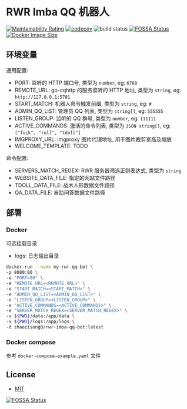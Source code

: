 # RWR Imba QQ 机器人

[![Maintainability Rating](https://sonarcloud.io/api/project_badges/measure?project=Kreedzt_rwr-imba-qq-bot&metric=sqale_rating)](https://sonarcloud.io/summary/new_code?id=Kreedzt_rwr-imba-qq-bot)
[![codecov](https://codecov.io/gh/Kreedzt/rwr-imba-qq-bot/branch/master/graph/badge.svg?token=MWGXZH7GO9)](https://codecov.io/gh/Kreedzt/rwr-imba-qq-bot)
![build status](https://github.com/Kreedzt/rwr-imba-qq-bot/actions/workflows/ci.yml/badge.svg?branch=master)
[![FOSSA Status](https://app.fossa.com/api/projects/git%2Bgithub.com%2FKreedzt%2Frwr-imba-qq-bot.svg?type=shield)](https://app.fossa.com/projects/git%2Bgithub.com%2FKreedzt%2Frwr-imba-qq-bot?ref=badge_shield)
[![Docker Image Size](https://badgen.net/docker/size/zhaozisong0/rwr-imba-qq-bot?icon=docker&label=image%20size)](https://hub.docker.com/r/zhaozisong0/rwr-imba-qq-bot/)

## 环境变量

通用配置:
- PORT: 监听的 HTTP 端口号, 类型为 `number`, eg: `6768`
- REMOTE_URL: go-cqhttp 的服务监听的 HTTP 地址, 类型为 `string`, eg: `http://127.0.0.1:5701`
- START_MATCH: 机器人命令触发前缀, 类型为 `string`, eg: `#`
- ADMIN_QQ_LIST: 管理员 QQ 列表, 类型为 `string[]`, eg: `555555`
- LISTEN_GROUP: 监听的 QQ 群号, 类型为 `number`, eg: `111111`
- ACTIVE_COMMANDS: 激活的命令列表, 类型为 `JSON string[]`, eg: `["fuck", "roll", "tdoll"]`
- IMGPROXY_URL: imgproxy 图片代理地址, 用于图片裁剪宽高及缩放
- WELCOME_TEMPLATE: TODO

命令配置:
- SERVERS_MATCH_REGEX: RWR 服务器筛选正则表达式, 类型为 `string`
- WEBSITE_DATA_FILE: 指定的网站文件路径
- TDOLL_DATA_FILE: 战术人形数据文件路径
- QA_DATA_FILE: 自助问答数据文件路径

## 部署

### Docker

可选挂载目录
- logs: 日志输出目录

```sh
docker run --name my-rwr-qq-bot \
-p 8080:80 \
-e "PORT=80" \
-e "REMOTE_URL=<REMOTE_URL>" \
-e "START_MATCH=<START_MATCH>" \
-e "ADMIN_QQ_LIST=<ADMIN_QQ_LIST>" \
-e "LISTEN_GROUP=<LISTEN_GROUP>" \
-e "ACTIVE_COMMANDS=<ACTIVE_COMMANDS>" \
-e "SERVER_MATCH_REGEX=<SERVER_MATCH_REGEX>" \
-v ${PWD}/data:/app/data \
-v ${PWD}/logs:/app/logs \
-d zhaozisong0/rwr-imba-qq-bot:latest
```

### Docker compose

参考 `docker-compose-example.yaml` 文件

## License

- [MIT](https://opensource.org/licenses/MIT)


[![FOSSA Status](https://app.fossa.com/api/projects/git%2Bgithub.com%2FKreedzt%2Frwr-imba-qq-bot.svg?type=large)](https://app.fossa.com/projects/git%2Bgithub.com%2FKreedzt%2Frwr-imba-qq-bot?ref=badge_large)
